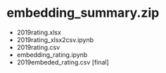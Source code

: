 # embedding_summary.zip
- 2019rating.xlsx
- 2019rating_xlsx2csv.ipynb
- 2019rating.csv
- embedding_rating.ipynb
- 2019embeded_rating.csv [final]

